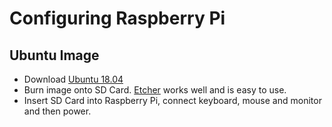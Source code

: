 Configuring Raspberry Pi
==

Ubuntu Image
--

- Download [Ubuntu 18.04](http://cdimage.ubuntu.com/ubuntu/releases/18.04/release/ubuntu-18.04.3-preinstalled-server-armhf+raspi2.img.xz)
- Burn image onto SD Card. [Etcher](https://www.balena.io/etcher/) works well and is easy to use.
- Insert SD Card into Raspberry Pi, connect keyboard, mouse and monitor and then power.
